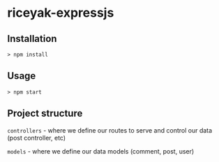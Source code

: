 # riceyak-expressjs

## Installation

`> npm install`

## Usage

`> npm start`

## Project structure

`controllers` - where we define our routes to serve and control our data (post controller, etc)

`models` - where we define our data models (comment, post, user)



